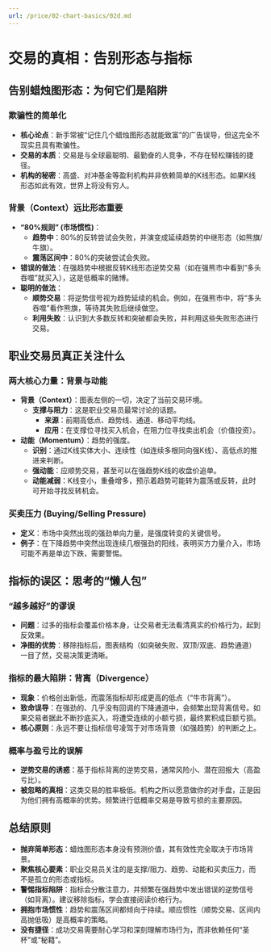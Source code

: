 ```yaml
---
url: /price/02-chart-basics/02d.md
---
```

# 交易的真相：告别形态与指标

## 告别蜡烛图形态：为何它们是陷阱

### 欺骗性的简单化

* **核心论点**：新手常被“记住几个蜡烛图形态就能致富”的广告误导，但这完全不现实且具有欺骗性。
* **交易的本质**：交易是与全球最聪明、最勤奋的人竞争，不存在轻松赚钱的捷径。
* **机构的秘密**：高盛、对冲基金等盈利机构并非依赖简单的K线形态。如果K线形态如此有效，世界上将没有穷人。

### 背景（Context）远比形态重要

* **“80%规则” (市场惯性)**：
  * **趋势中**：80%的反转尝试会失败，并演变成延续趋势的中继形态（如熊旗/牛旗）。
  * **震荡区间中**：80%的突破尝试会失败。
* **错误的做法**：在强趋势中根据反转K线形态逆势交易（如在强熊市中看到“多头吞噬”就买入），这是低概率的赌博。
* **聪明的做法**：
  * **顺势交易**：将逆势信号视为趋势延续的机会。例如，在强熊市中，将“多头吞噬”看作熊旗，等待其失败后继续做空。
  * **利用失败**：认识到大多数反转和突破都会失败，并利用这些失败形态进行交易。

## 职业交易员真正关注什么

### 两大核心力量：背景与动能

* **背景（Context）**：图表左侧的一切，决定了当前交易环境。
  * **支撑与阻力**：这是职业交易员最常讨论的话题。
    * **来源**：前期高低点、趋势线、通道、移动平均线。
    * **应用**：在支撑位寻找买入机会，在阻力位寻找卖出机会（价值投资）。
* **动能（Momentum）**：趋势的强度。
  * **识别**：通过K线实体大小、连续性（如连续多根同向强K线）、高低点的推进来判断。
  * **强动能**：应顺势交易，甚至可以在强趋势K线的收盘价追单。
  * **动能减弱**：K线变小，重叠增多，预示着趋势可能转为震荡或反转，此时可开始寻找反转机会。

### 买卖压力 (Buying/Selling Pressure)

* **定义**：市场中突然出现的强劲单向力量，是强度转变的关键信号。
* **例子**：在下降趋势中突然出现连续几根强劲的阳线，表明买方力量介入，市场可能不再是单边下跌，需要警惕。

## 指标的误区：思考的“懒人包”

### “越多越好”的谬误

* **问题**：过多的指标会覆盖价格本身，让交易者无法看清真实的价格行为，起到反效果。
* **净图的优势**：移除指标后，图表结构（如突破失败、双顶/双底、趋势通道）一目了然，交易决策更清晰。

### 指标的最大陷阱：背离（Divergence）

* **现象**：价格创出新低，而震荡指标却形成更高的低点（“牛市背离”）。
* **致命误导**：在强劲的、几乎没有回调的下降通道中，会频繁出现背离信号。如果交易者据此不断抄底买入，将遭受连续的小额亏损，最终累积成巨额亏损。
* **核心原则**：永远不要让指标信号凌驾于对市场背景（如强趋势）的判断之上。

### 概率与盈亏比的误解

* **逆势交易的诱惑**：基于指标背离的逆势交易，通常风险小、潜在回报大（高盈亏比）。
* **被忽略的真相**：这类交易的胜率极低。机构之所以愿意做你的对手盘，正是因为他们拥有高概率的优势。频繁进行低概率交易是导致亏损的主要原因。

## 总结原则

* **抛弃简单形态**：蜡烛图形态本身没有预测价值，其有效性完全取决于市场背景。
* **聚焦核心要素**：职业交易员关注的是支撑/阻力、趋势、动能和买卖压力，而不是孤立的形态或指标。
* **警惕指标陷阱**：指标会分散注意力，并频繁在强趋势中发出错误的逆势信号（如背离）。建议移除指标，学会直接阅读价格行为。
* **拥抱市场惯性**：趋势和震荡区间都倾向于持续。顺应惯性（顺势交易、区间内高抛低吸）是高概率的策略。
* **没有捷径**：成功交易需要耐心学习和深刻理解市场行为，而非依赖任何“圣杯”或“秘籍”。
